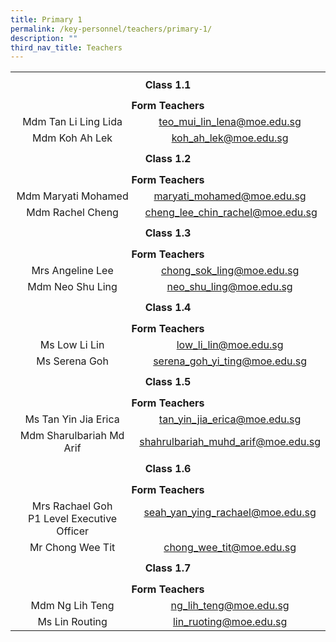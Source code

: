 ```yaml
---
title: Primary 1
permalink: /key-personnel/teachers/primary-1/
description: ""
third_nav_title: Teachers
---
```

<table style="margin-left: auto; margin-right: auto;" border="0" width="100%" cellspacing="0">
<tbody>
<tr>
<td style="text-align: center;" colspan="2" height="41"><strong>Class 1.1</strong></td>
</tr>
<tr style="text-align: center;">
<td colspan="2" height="25"><strong>Form Teachers</strong></td>
</tr>
<tr style="text-align: center;">
<td width="50%">Mdm Tan Li Ling Lida</td>
<td width="50%"><a href="mailto:teo_mui_lin_lena@moe.edu.sg" target="">teo_mui_lin_lena@moe.edu.sg</a></td>
</tr>
<tr style="text-align: center;">
<td>
<div>Mdm Koh Ah Lek</div>
</td>
<td><a href="mailto:koh_ah_lek@moe.edu.sg" target="">koh_ah_lek@moe.edu.sg</a></td>
</tr>
<tr style="text-align: center;">
<td colspan="2" height="41"><strong>Class 1.2</strong></td>
</tr>
<tr style="text-align: center;">
<td colspan="2" height="25"><strong>Form Teachers</strong></td>
</tr>
<tr style="text-align: center;">
<td width="50%">Mdm Maryati Mohamed</td>
<td><a href="mailto:maryati_mohamed@moe.edu.sg" target="">maryati_mohamed@moe.edu.sg</a></td>
</tr>
<tr style="text-align: center;">
<td>
<div>Mdm Rachel Cheng</div>
</td>
<td>
<div>&nbsp;<a href="mailto:cheng_lee_chin_rachel@moe.edu.sg" target="">cheng_lee_chin_rachel@moe.edu.sg</a></div>
</td>
</tr>
<tr style="text-align: center;">
<td colspan="2" height="41"><strong>Class 1.3</strong></td>
</tr>
<tr style="text-align: center;">
<td colspan="2" height="25"><strong>Form Teachers</strong></td>
</tr>
<tr style="text-align: center;">
<td>Mrs Angeline Lee</td>
<td><a href="mailto:chong_sok_ling@moe.edu.sg" target="">chong_sok_ling@moe.edu.sg</a></td>
</tr>
<tr style="text-align: center;">
<td>
<div>Mdm Neo Shu Ling</div>
</td>
<td><a href="mailto:neo_shu_ling@moe.edu.sg" target="">neo_shu_ling@moe.edu.sg</a></td>
</tr>
<tr style="text-align: center;">
<td colspan="2" height="41"><strong>Class 1.4</strong></td>
</tr>
<tr style="text-align: center;">
<td colspan="2" height="25"><strong>Form Teachers</strong></td>
</tr>
<tr style="text-align: center;">
<td width="50%">Ms Low Li Lin</td>
<td width="50%"><a href="mailto:low_li_lin@moe.edu.sg" target="">low_li_lin@moe.edu.sg</a></td>
</tr>
<tr style="text-align: center;">
<td>
<div>Ms Serena Goh</div>
</td>
<td>
<div><a href="mailto:serena_goh_yi_ting@moe.edu.sg" target="">serena_goh_yi_ting@moe.edu.sg</a></div>
</td>
</tr>
<tr style="text-align: center;">
<td colspan="2" height="41"><strong>Class 1.5</strong></td>
</tr>
<tr style="text-align: center;">
<td colspan="2" height="25"><strong>Form Teachers</strong></td>
</tr>
<tr style="text-align: center;">
<td>Ms Tan Yin Jia Erica</td>
<td><a href="mailto:tan_yin_jia_erica@moe.edu.sg" target="">tan_yin_jia_erica@moe.edu.sg</a></td>
</tr>
<tr style="text-align: center;">
<td>
<div>Mdm Sharulbariah Md Arif</div>
</td>
<td><a href="mailto:shahrulbariah_muhd_arif@moe.edu.sg" target="">shahrulbariah_muhd_arif@moe.edu.sg</a></td>
</tr>
<tr style="text-align: center;">
<td colspan="2" height="41"><strong>Class 1.6</strong></td>
</tr>
<tr style="text-align: center;">
<td colspan="2" height="25"><strong>Form Teachers</strong></td>
</tr>
<tr style="text-align: center;">
<td width="50%">Mrs Rachael Goh<br />P1 Level Executive Officer</td>
<td><a href="mailto:seah_yan_ying_rachael@moe.edu.sg" target="">seah_yan_ying_rachael@moe.edu.sg</a><br /><br /></td>
</tr>
<tr style="text-align: center;">
<td>
<div>Mr Chong Wee Tit</div>
</td>
<td><a href="mailto:chong_wee_tit@moe.edu.sg" target="">chong_wee_tit@moe.edu.sg</a></td>
</tr>
<tr style="text-align: center;">
<td colspan="2" height="41"><strong>Class 1.7</strong></td>
</tr>
<tr style="text-align: center;">
<td colspan="2" height="25"><strong>Form Teachers</strong></td>
</tr>
<tr style="text-align: center;">
<td>Mdm Ng Lih Teng</td>
<td><a href="mailto:ng_lih_teng@moe.edu.sg" target="">ng_lih_teng@moe.edu.sg</a></td>
</tr>
<tr style="text-align: center;">
<td>Ms Lin Routing</td>
<td>
<div><a href="mailto:lin_ruoting@moe.edu.sg" target="">lin_ruoting@moe.edu.sg</a></div>
</td>
</tr>
</tbody>
</table>